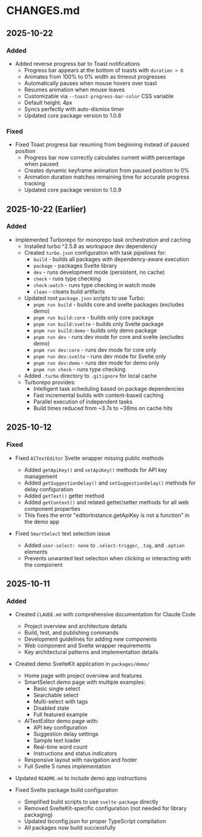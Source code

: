 # CHANGES.md

## 2025-10-22

### Added
- Added reverse progress bar to Toast notifications
  - Progress bar appears at the bottom of toasts with `duration > 0`
  - Animates from 100% to 0% width as timeout progresses
  - Automatically pauses when mouse hovers over toast
  - Resumes animation when mouse leaves
  - Customizable via `--toast-progress-bar-color` CSS variable
  - Default height: 4px
  - Syncs perfectly with auto-dismiss timer
  - Updated core package version to 1.0.8

### Fixed
- Fixed Toast progress bar resuming from beginning instead of paused position
  - Progress bar now correctly calculates current width percentage when paused
  - Creates dynamic keyframe animation from paused position to 0%
  - Animation duration matches remaining time for accurate progress tracking
  - Updated core package version to 1.0.9

## 2025-10-22 (Earlier)

### Added
- Implemented Turborepo for monorepo task orchestration and caching
  - Installed turbo ^2.5.8 as workspace dev dependency
  - Created `turbo.json` configuration with task pipelines for:
    - `build` - builds all packages with dependency-aware execution
    - `package` - packages Svelte library
    - `dev` - runs development mode (persistent, no cache)
    - `check` - runs type checking
    - `check:watch` - runs type checking in watch mode
    - `clean` - cleans build artifacts
  - Updated root `package.json` scripts to use Turbo:
    - `pnpm run build` - builds core and svelte packages (excludes demo)
    - `pnpm run build:core` - builds only core package
    - `pnpm run build:svelte` - builds only Svelte package
    - `pnpm run build:demo` - builds only demo package
    - `pnpm run dev` - runs dev mode for core and svelte (excludes demo)
    - `pnpm run dev:core` - runs dev mode for core only
    - `pnpm run dev:svelte` - runs dev mode for Svelte only
    - `pnpm run dev:demo` - runs dev mode for demo only
    - `pnpm run check` - runs type checking
  - Added `.turbo` directory to `.gitignore` for local cache
  - Turborepo provides:
    - Intelligent task scheduling based on package dependencies
    - Fast incremental builds with content-based caching
    - Parallel execution of independent tasks
    - Build times reduced from ~3.7s to ~38ms on cache hits

## 2025-10-12

### Fixed
- Fixed `AITextEditor` Svelte wrapper missing public methods
  - Added `getApiKey()` and `setApiKey()` methods for API key management
  - Added `getSuggestionDelay()` and `setSuggestionDelay()` methods for delay configuration
  - Added `getText()` getter method
  - Added `getContext()` and related getter/setter methods for all web component properties
  - This fixes the error "editorInstance.getApiKey is not a function" in the demo app

- Fixed `SmartSelect` text selection issue
  - Added `user-select: none` to `.select-trigger`, `.tag`, and `.option` elements
  - Prevents unwanted text selection when clicking or interacting with the component

## 2025-10-11

### Added
- Created `CLAUDE.md` with comprehensive documentation for Claude Code
  - Project overview and architecture details
  - Build, test, and publishing commands
  - Development guidelines for adding new components
  - Web component and Svelte wrapper requirements
  - Key architectural patterns and implementation details

- Created demo SvelteKit application in `packages/demo/`
  - Home page with project overview and features
  - SmartSelect demo page with multiple examples:
    - Basic single select
    - Searchable select
    - Multi-select with tags
    - Disabled state
    - Full featured example
  - AITextEditor demo page with:
    - API key configuration
    - Suggestion delay settings
    - Sample text loader
    - Real-time word count
    - Instructions and status indicators
  - Responsive layout with navigation and footer
  - Full Svelte 5 runes implementation

- Updated `README.md` to include demo app instructions

- Fixed Svelte package build configuration
  - Simplified build scripts to use `svelte-package` directly
  - Removed SvelteKit-specific configuration (not needed for library packaging)
  - Updated tsconfig.json for proper TypeScript compilation
  - All packages now build successfully
